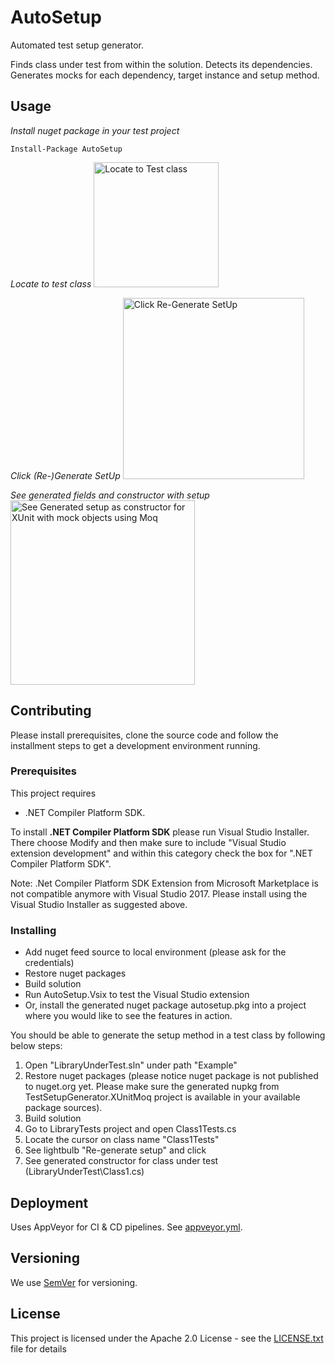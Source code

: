 

# AutoSetup

Automated test setup generator.

Finds class under test from within the solution. Detects its dependencies. Generates mocks for each dependency, target instance and setup method.

## Usage

 *Install nuget package in your test project*
 
 `Install-Package AutoSetup`

*Locate to test class*
<img src="https://user-images.githubusercontent.com/6681935/49150529-7651d900-f30d-11e8-99e2-88012b076682.png" alt="Locate to Test class" height="200" />

*Click (Re-)Generate SetUp*
<img src="https://user-images.githubusercontent.com/6681935/49150214-80270c80-f30c-11e8-85b9-ff0dbc71d749.png" alt="Click Re-Generate SetUp" height="290" />

*See generated fields and constructor with setup*
<img src="https://user-images.githubusercontent.com/6681935/49150247-9208af80-f30c-11e8-9656-7e99c5a27b25.png" alt="See Generated setup as constructor for XUnit with mock objects using Moq" height="295" />

## Contributing

Please install prerequisites, clone the source code and follow the installment steps to get a development environment running.

### Prerequisites

This project requires 
* .NET Compiler Platform SDK. 

To install **.NET Compiler Platform SDK** please run Visual Studio Installer. There choose Modify and then make sure to include "Visual Studio extension development" and within this category check the box for ".NET Compiler Platform SDK".

Note: .Net Compiler Platform SDK Extension from Microsoft Marketplace is not compatible anymore with Visual Studio 2017. Please install using the Visual Studio Installer as suggested above.

### Installing

* Add nuget feed source to local environment (please ask for the credentials)
* Restore nuget packages
* Build solution
* Run AutoSetup.Vsix to test the Visual Studio extension
* Or, install the generated nuget package autosetup.pkg into a project where you would like to see the features in action.

You should be able to generate the setup method in a test class by following below steps:

1. Open "LibraryUnderTest.sln" under path "Example"
2. Restore nuget packages (please notice nuget package is not published to nuget.org yet. Please make sure the generated nupkg from TestSetupGenerator.XUnitMoq project is available in your available package sources).
3. Build solution
4. Go to LibraryTests project and open Class1Tests.cs
5. Locate the cursor on class name "Class1Tests"
6. See lightbulb "Re-generate setup" and click
7. See generated constructor for class under test (LibraryUnderTest\Class1.cs)
<!--
## Running the tests

Explain how to run the automated tests for this system

### Break down into end to end tests

Explain what these tests test and why

```
Give an example
```

### And coding style tests

Explain what these tests test and why

```
Give an example
```
-->

## Deployment

Uses AppVeyor for CI & CD pipelines. See [appveyor.yml](appveyor.yml).

<!--
## Built With

* [Dropwizard](http://www.dropwizard.io/1.0.2/docs/) - The web framework used
* [Maven](https://maven.apache.org/) - Dependency Management
* [ROME](https://rometools.github.io/rome/) - Used to generate RSS Feeds

## Contributing

Please read [CONTRIBUTING.md](https://gist.github.com/PurpleBooth/b24679402957c63ec426) for details on our code of conduct, and the process for submitting pull requests to us.
-->
## Versioning

We use [SemVer](http://semver.org/) for versioning. 

<!--
## Authors

* **Tuba Kaya** - *Initial work* - [autosetup](https://github.com/tukaya/autosetup)

See also the list of [contributors](https://github.com/tukaya/autosetup/contributors) who participated in this project.

-->

## License

This project is licensed under the Apache 2.0 License - see the [LICENSE.txt](LICENSE.txt) file for details

<!--
## Acknowledgments

* Hat tip to anyone whose code was used
* Inspiration
* etc
-->